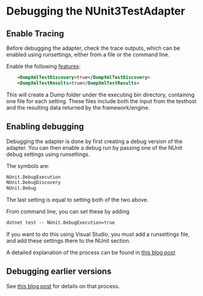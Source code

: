 # Debugging the NUnit3TestAdapter

## Enable Tracing

Before debugging the adapter, check the trace outputs, which can be enabled using runsettings, either from a file or 
the command line.

Enable the following [features](https://docs.nunit.org/articles/vs-test-adapter/Tips-And-Tricks.html#dumpxmltestdiscovery-and-dumpxmltestresults):

```xml
    <DumpXmlTestDiscovery>true</DumpXmlTestDiscovery>
    <DumpXmlTestResults>true</DumpXmlTestResults>
```

This will create a Dump folder under the executing bin directory, containing one file for each setting. These files 
include both the input from the testhost and the resulting data returned by the framework/engine.

## Enabling debugging

Debugging the adapter is done by first creating a debug version of the adapter.
You can then enable a debug run by passing one of the NUnit debug settings using runsettings.

The symbols are:

```cmd
NUnit.DebugExecution
NUnit.DebugDiscovery
NUnit.Debug
```

The last setting is equal to setting both of the two above.

From command line, you can set these by adding

```cmd
dotnet test -- NUnit.DebugExecution=true
```

If you want to do this using Visual Studio, you must add a runsettings file, and add these settings there to the NUnit 
section.

A detailed explanation of the process can be found in [this blog post](https://hermit.no/debugging-the-nunit3testadapter-take-2/)

## Debugging earlier versions

See [this blog post](https://hermit.no/debugging-the-nunit3testadapter/) for details on that process.
